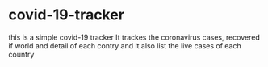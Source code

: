 # covid-19-tracker
this is a simple covid-19 tracker
It trackes the coronavirus cases, recovered if world and detail of each contry and it also list the live cases of each country
